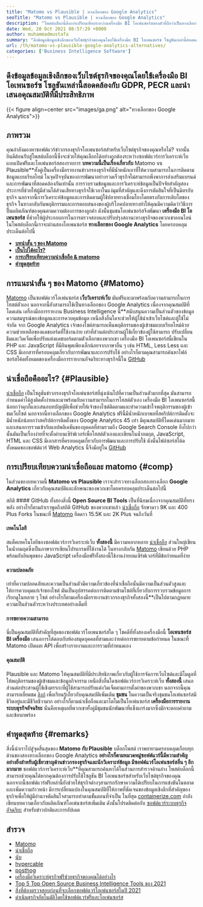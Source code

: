 ```yaml
---
title: "Matomo vs Plausible | ทางเลือกของ Google Analytics" 
seoTitle: "Matomo vs Plausible | ทางเลือกของ Google Analytics" 
description: "โพสต์บล็อกนี้ดึงการเปรียบเทียบระหว่างเครื่องมือ BI โอเพ่นซอร์สสองตัวที่ถือว่าเป็นทางเลือกของ Google Analytics ซอฟต์แวร์ทั้งสองนั้นฟรีและเป็นโฮสต์ตัวเอง" 
date: Wed, 20 Oct 2021 08:57:29 +0000
author: muhammadmustafa
summary: "ดึงข้อมูลข้อมูลเชิงลึกของเว็บไซต์ธุรกิจของคุณโดยใช้เครื่องมือ BI โอเพนซอร์ซ โซลูชันเหล่านี้สอดคล้องกับ GDPR, PECR และนำเสนอคุณสมบัติที่มีประสิทธิภาพ" 
url: /th/matomo-vs-plausible-google-analytics-alternatives/
categories: ['Business Intelligence Software']
---
```


## ดึงข้อมูลข้อมูลเชิงลึกของเว็บไซต์ธุรกิจของคุณโดยใช้เครื่องมือ BI โอเพนซอร์ซ โซลูชันเหล่านี้สอดคล้องกับ GDPR, PECR และนำเสนอคุณสมบัติที่มีประสิทธิภาพ

{{< figure align=center src="images/ga.png" alt="ทางเลือกของ Google Analytics">}}


## ภาพรวม
คุณกำลังมองหาซอฟต์แวร์ข่าวกรองธุรกิจโอเพนซอร์สสำหรับเว็บไซต์ธุรกิจของคุณหรือไม่? จากนั้นยินดีต้อนรับสู่โพสต์บล็อกนี้ซึ่งจะช่วยให้คุณเลือกได้อย่างถูกต้องระหว่างซอฟต์แวร์การวิเคราะห์เว็บแบบเปิดฟรีและโอเพ่นซอร์สสองรายการ  **บทความนี้เป็นเรื่องเกี่ยวกับ**  Matomo vs Plausible**ทั้งคู่เป็นเครื่องมือรายงานข่าวกรองธุรกิจที่มีน้ำหนักเบาที่ให้ความสามารถในการติดตามข้อมูลแบบเรียลไทม์ ในจุดปัจจุบันของการพัฒนาอย่างรวดเร็วธุรกิจไม่สามารถพึ่งพาการส่งเสริมแบรนด์และการพัฒนาที่สอดคล้องกันเท่านั้น การรวบรวมข้อมูลและการวิเคราะห์ข้อมูลเป็นปัจจัยสำคัญสองประการที่ช่วยให้ผู้มีส่วนได้ส่วนเสียทางธุรกิจใช้เวลาในแง่มุมที่สำคัญและดึงการตัดสินใจที่เป็นมิตรกับธุรกิจ นอกจากนี้การวิเคราะห์ข้อมูลและการติดตามผู้ใช้ปลายทางเชื่อมโยงโดยตรงกับการเติบโตของธุรกิจ
ในทางกลับกันพฤติกรรมและการตอบสนองของผู้บริโภคปลายทางทำให้คุณมีความคิดว่าวิธีการปั้นผลิตภัณฑ์ของคุณตามความต้องการของลูกค้า ดังนั้นชุมชนโอเพ่นซอร์สจึงพัฒนา  **เครื่องมือ BI โอเพนซอร์ส** ที่ช่วยให้ผู้ประกอบการในการตรวจสอบและปรับปรุงสถานะทางธุรกิจของพวกเขาออนไลน์ ในโพสต์บล็อกนี้เราจะผ่านสองโอเพนซอร์ส **ทางเลือกของ Google Analytics**  โดยครอบคลุมประเด็นต่อไปนี้
* [  **บทนำสั้น ๆ ของ Matomo**  ][1]
*  **[เป็นไปได้อะไร?][2]**  
*  **[การเปรียบเทียบความน่าเชื่อถือ & matomo][3]**  
* [  **คำพูดสุดท้าย**  ][4]

## การแนะนำสั้น ๆ ของ Matomo {#Matomo}

[Matomo][5] เป็นซอฟต์แวร์โอเพ่นซอร์ส  **เว็บวิเคราะห์เว็บ**  มันฟรีและมาพร้อมกับความสามารถในการโฮสต์ตัวเอง นอกจากนี้ยังสามารถใช้เป็นทางเลือกของ Google Analytics เนื่องจากคุณสมบัติที่โดดเด่น เครื่องมือการรายงาน Business Intelligence นี้**สนับสนุนความเป็นส่วนตัวของข้อมูลความสมบูรณ์ของข้อมูลและการควบคุมข้อมูล เหนือสิ่งอื่นใดจะช่วยให้ผู้ใช้นำเข้าเว็บไซต์และผู้ใช้ไม่ จำกัด จาก Google Analytics เจ้าของไซต์สามารถเห็นพฤติกรรมของผู้เข้าชมแบบเรียลไทม์ด้วยความช่วยเหลือของแดชบอร์ดที่ใช้งานง่าย เท่าที่ส่วนต่อประสานผู้ใช้เกี่ยวข้องผู้ใช้สามารถ ปรับเปลี่ยนธีมและวิดเจ็ตเพื่อปรับแต่งแดชบอร์ดตามตัวเลือกของพวกเขา เครื่องมือ BI โอเพนซอร์สนี้เขียนใน PHP และ JavaScript ที่มีอินพุตเพียงเล็กน้อยจากภาษาอื่น ๆ เช่น HTML, Less Less และ CSS มีเอกสารที่ครอบคลุมเกี่ยวกับการพัฒนาและการปรับใช้ อย่างไรก็ตามคุณสามารถค้นหาไฟล์ซอร์สโค้ดทั้งหมดของเครื่องมือการรายงานอัจฉริยะทางธุรกิจนี้ใน [GitHub][6]

## น่าเชื่อถือคืออะไร? {#Plausible}

[น่าเชื่อถือ][7] เป็นโซลูชันข่าวกรองธุรกิจโอเพ่นซอร์สที่มุ่งเน้นไปที่ความเป็นส่วนตัวมากที่สุด มันสามารถกำหนดค่าได้สูงติดตั้งง่ายและมาพร้อมกับความสามารถในการโฮสต์ตัวเอง เครื่องมือ BI โอเพนซอร์สนี้น้อยกว่าคุกกี้และเสนอบทบัญญัติเพื่อช่วยให้เจ้าของไซต์ติดตามและทำความเข้าใจพฤติกรรมของผู้เข้าชมเว็บไซต์ นอกจากนี้ทางเลือกของ Google Analytics ฟรีนี้มีน้ำหนักเบาพอที่สคริปต์การติดตั้งจะมีน้ำหนักน้อยกว่าสคริปต์การติดตั้งของ Google Analytics 45 เท่า มีคุณสมบัติที่โดดเด่นมากมายและเสนอการรวมเข้ากับแอปพลิเคชันของบุคคลที่สามรวมถึง Google Search Console ยิ่งไปกว่านั้นมันเป็นเรื่องง่ายที่จะตั้งค่าบนเซิร์ฟเวอร์เพื่อโฮสต์ตัวเองและเขียนในน้ำอมฤต, JavaScript, HTML และ CSS มีเอกสารที่ครอบคลุมเกี่ยวกับการพัฒนาและการปรับใช้ ดังนั้นไฟล์ซอร์สโค้ดทั้งหมดของซอฟต์แวร์ Web Analytics นี้จึงมีอยู่ใน [GitHub][8]

## การเปรียบเทียบความน่าเชื่อถือและ matomo {#comp}

ในส่วนของบทความนี้  **Matomo vs Plausible** เราจะสำรวจทางเลือกสองทางเลือก **Google Analytics**  เกี่ยวกับคุณสมบัติและลักษณะของพวกเขาโดยครอบคลุมประเด็นต่อไปนี้

สถิติ #### GitHub
ทั้งสองสิ่งนี้  **Open Source BI Tools**  เป็นที่นิยมเนื่องจากคุณสมบัติที่ทรงพลัง อย่างไรก็ตามถ้าเราพูดถึงสถิติ GitHub ของพวกเขาแล้ว [น่าเชื่อถือ][7] รักษาดาว 9K และ 400 Plus Forks ในขณะที่ [Matomo][5] ยึดดาว 15.5K และ 2K Plus จนถึงวันที่

#### เทคโนโลยี
สแต็คเทคโนโลยีของซอฟต์แวร์การวิเคราะห์เว็บ  **ทั้งสองนี้**  มีความหลากหลาย [น่าเชื่อถือ][7] ส่วนใหญ่เขียนในน้ำอมฤตซึ่งเป็นภาษาการเขียนโปรแกรมที่ใช้งานได้ ในทางกลับกัน [Matomo][5] เขียนด้วย PHP พร้อมกับอินพุตของ JavaScript เครื่องมือฟรีทั้งสองนี้ใช้งานง่ายบนเซิร์ฟเวอร์ที่มีข้อกำหนดที่ง่าย

#### ความปลอดภัย
เท่าที่ความปลอดภัยและความเป็นส่วนตัวมีความเกี่ยวข้องที่น่าเชื่อถือนั้นมีความเป็นส่วนตัวสูงและให้การควบคุมแก่เจ้าของไซต์ มันเป็นอุปสรรคต่อการติดตามข้ามไซต์ที่เกี่ยวกับการรวบรวมข้อมูลการเรียกดูในหลาย ๆ ไซต์ อย่างไรก็ตามเครื่องมือรายงานข่าวกรองธุรกิจทั้งสองนี้**เป็นไปตามกฎหมายความเป็นส่วนตัวระหว่างประเทศอย่างเต็มที่

#### การขยายความสามารถ
นี่เป็นคุณสมบัติที่สำคัญที่สุดของซอฟต์แวร์โอเพนซอร์สใด ๆ โชคดีที่ทั้งสองเครื่องมือนี้  **โอเพนซอร์ส BI เครื่องมือ**  เสนอการโต้ตอบกับห้องสมุดบุคคลที่สามและง่ายต่อการขยายตามข้อกำหนด ในขณะที่ Matomo เปิดเผย API เพื่อสร้างรายงานและการรวมที่กำหนดเอง

#### คุณสมบัติ
Plausible และ Matomo ให้คุณสมบัติที่มีประสิทธิภาพเกี่ยวกับผู้ใช้การจัดการเว็บไซต์และมีโมดูลที่ให้พฤติกรรมของผู้เข้าชมและข้อมูลกิจกรรม เหนือสิ่งอื่นใดซอฟต์แวร์การวิเคราะห์เว็บ  **ทั้งสองนี้**  เสนอส่วนต่อประสานผู้ใช้เชิงตรรกะที่ผู้ใช้สามารถปรับแต่งวิดเจ็ตตามการตั้งค่าของพวกเขา นอกจากนี้คุณสามารถเยี่ยมชม [ลิงก์][9] เพื่อเรียนรู้เกี่ยวกับคุณสมบัติเพิ่มเติม
 **ชุมชน** 
ในความเป็นจริงชุมชนโอเพ่นซอร์สมีชีวิตอยู่และมีชีวิตชีวามาก อย่างไรก็ตามน่าเชื่อถือและมาโตโมเป็นโอเพ่นซอร์ส  **เครื่องมือการรายงานระบบธุรกิจอัจฉริยะ**  นั่นคือเหตุผลที่พวกเขาทั้งคู่มีชุมชนนักพัฒนาที่แข็งแกร่งมากซึ่งมักจะตอบคำถามและข้อบกพร่อง

## คำพูดสุดท้าย {#remarks}

สิ่งนี้นำเราไปสู่จุดสิ้นสุดของ  **Matomo กับ Plausible** บล็อกโพสต์ เราพยายามครอบคลุมเกือบทุกด้านของสองทางเลือกของ Google Analytics **อย่างไรก็ตามหมวดหมู่ซอฟต์แวร์นี้มีความสำคัญอย่างยิ่งสำหรับผู้เชี่ยวชาญด้านข่าวกรองธุรกิจและนักวิเคราะห์ข้อมูล มีซอฟต์แวร์โอเพ่นซอร์สอื่น ๆ อีกมากมาย**  ซอฟต์แวร์การวิเคราะห์เว็บ**ที่คุณสามารถค้นหาได้ในส่วนการสำรวจด้านล่าง โพสต์บล็อกนี้สามารถช่วยคุณได้หากคุณต้องการปรับใช้โซลูชัน BI โอเพนซอร์ซสำหรับเว็บไซต์ธุรกิจของคุณ นอกจากนี้ซอฟต์แวร์ฟรีเหล่านี้ยังช่วยให้ธุรกิจต่างๆสามารถรักษาความได้เปรียบในการแข่งขันในตลาดและเพิ่มความก้าวหน้า มีการเปลี่ยนแปลงในคุณสมบัติที่ให้ภาพที่ชัดเจนของข้อมูลเชิงลึกที่สำคัญของธุรกิจเพื่อให้ผู้มีอำนาจตัดสินใจสามารถทำตามขั้นตอนที่จำเป็น
ในที่สุด [containerize.com][10] กำลังเขียนบทความเกี่ยวกับผลิตภัณฑ์โอเพ่นซอร์สเพิ่มเติม ดังนั้นโปรดติดต่อกับ [ซอฟต์แวร์ระบบธุรกิจอัจฉริยะ][9] สำหรับข่าวปกติและการอัปเดต

## สำรวจ
  * [Matomo][11]
  * [น่าเชื่อถือ][12]
  * [นับ][13]
  * [hypercable][14]
  * [posthog][15]
  * [เครื่องมือวิเคราะห์ธุรกิจฟรีช่วยธุรกิจของคุณได้อย่างไร][16]
  * [Top 5 Top Open Source Business Intelligence Tools ของ 2021][17]
  * [สิ่งที่ต้องตรวจสอบก่อนที่จะเลือกซอฟต์แวร์โอเพ่นซอร์สในปี 2021][18]
  * [ดำเนินธุรกิจอัตโนมัติโดยใช้ซอฟต์แวร์ฟรีและโอเพ่นซอร์ส][19]



[1]: #Matomo
[2]: #Plausible
[3]: #comp
[4]: #remarks
[5]: https://products.containerize.com/business-intelligence/matomo/
[6]: https://github.com/matomo-org/matomo
[7]: https://products.containerize.com/business-intelligence/plausible/
[8]: https://github.com/plausible/analytics
[9]: https://products.containerize.com/business-intelligence/
[10]: https://www.containerize.com/
[11]: https://products.containerize.com/business-intelligence/matomo
[12]: https://products.containerize.com/business-intelligence/plausible
[13]: https://products.containerize.com/business-intelligence/countly
[14]: https://products.containerize.com/business-intelligence/hypercable
[15]: https://products.containerize.com/business-intelligence/posthog
[16]: https://blog.containerize.com/2021/03/12/how-free-business-analytics-tools-assist-your-business/
[17]: https://blog.containerize.com/business-intelligence-software/top-5-open-source-business-intelligence-solutions-of-2021/
[18]: https://blog.containerize.com/cmdb-software/things-to-review-before-opting-open-source-software-in-2021/
[19]: https://blog.containerize.com/blogging/automate-business-operations-using-open-source-software/
